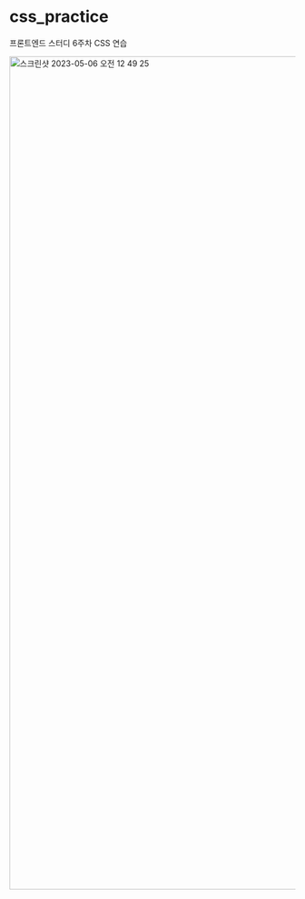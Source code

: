 # css_practice
프론트엔드 스터디 6주차 CSS 연습

<img width="1468" alt="스크린샷 2023-05-06 오전 12 49 25" src="https://user-images.githubusercontent.com/89375462/236506224-94b7bf9b-0ddb-4566-a514-10221d79c811.png">
